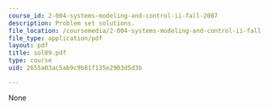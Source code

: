 ```yaml
---
course_id: 2-004-systems-modeling-and-control-ii-fall-2007
description: Problem set solutions.
file_location: /coursemedia/2-004-systems-modeling-and-control-ii-fall-2007/2655a03ac5ab9c9b81f135e2903d5d3b_sol09.pdf
file_type: application/pdf
layout: pdf
title: sol09.pdf
type: course
uid: 2655a03ac5ab9c9b81f135e2903d5d3b

---
```

None